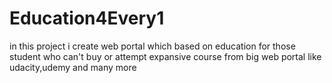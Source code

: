 # Education4Every1
in this project i create web portal which based on education for those student who can't buy or attempt expansive course from big web portal like udacity,udemy and many more

